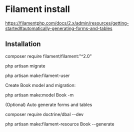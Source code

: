 Filament install
================
https://filamentphp.com/docs/2.x/admin/resources/getting-started#automatically-generating-forms-and-tables

## Installation

composer require filament/filament:"^2.0"

php artisan migrate

php artisan make:filament-user

Create Book model and migration:

php artisan make:model Book -m

(Optional) Auto generate forms and tables

composer require doctrine/dbal --dev

php artisan make:filament-resource Book --generate